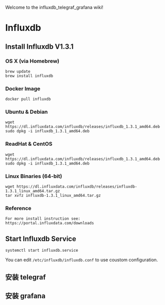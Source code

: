 Welcome to the influxdb_telegraf_grafana wiki!
# Influxdb
## Install Influxdb V1.3.1
### OS X (via Homebrew)
```
brew update
brew install influxdb
```
### Docker Image
```
docker pull influxdb
```

### Ubuntu & Debian
```
wget https://dl.influxdata.com/influxdb/releases/influxdb_1.3.1_amd64.deb
sudo dpkg -i influxdb_1.3.1_amd64.deb
```
### ReadHat & CentOS
```
wget https://dl.influxdata.com/influxdb/releases/influxdb_1.3.1_amd64.deb
sudo dpkg -i influxdb_1.3.1_amd64.deb
```
### Linux Binaries (64-bit)
```
wget https://dl.influxdata.com/influxdb/releases/influxdb-1.3.1_linux_amd64.tar.gz
tar xvfz influxdb-1.3.1_linux_amd64.tar.gz
```
### Reference
```
For more install instruction see: https://portal.influxdata.com/downloads
```
## Start Influxdb Service
```
systemctl start influxdb.service
```
You can edit `/etc/influxdb/influxdb.conf` to use coustom configuration.

## 安装 telegraf

## 安装 grafana